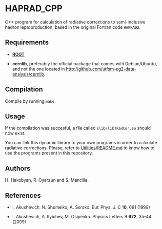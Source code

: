 HAPRAD_CPP
==========

C++ program for calculation of radiative corrections to semi-inclusive hadron leptoproduction, based in the original Fortran code `HAPRAD2`.

## Requirements

* [**ROOT**](https://root.cern.ch/)

* **cernlib**, preferably the official package that comes with Debian/Ubuntu, and not the one located in http://github.com/utfsm-eg2-data-analysis/cernlib.

## Compilation

Compile by running `make`.

## Usage

If the compilation was succesful, a file called `slib/libTRadCor.so` should now exist.

You can link this dynamic library to your own programs in order to calculate radiative corrections. Please, refer to [Utilities/README.md](Utilities/README.md) to know how to use the programs present in this repository.

## Authors

H. Hakobyan, R. Oyarzun and S. Mancilla.

## References

* I. Akushevich, N. Shumeiko, A. Soroko. Eur. Phys. J. C **10**, 681 (1999)

* I. Akushevich, A. Ilyichev, M. Osipenko. Physics Letters B **672**, 35-44 (2009)
